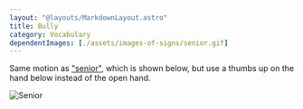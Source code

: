 ```yaml
---
layout: "@layouts/MarkdownLayout.astro"
title: Bully
category: Vocabulary
dependentImages: [./assets/images-of-signs/senior.gif]
---
```


Same motion as ["senior"](../senior), which is shown below,
but use a thumbs up on the hand below instead of the open hand.

![Senior](@signs/senior.gif)
